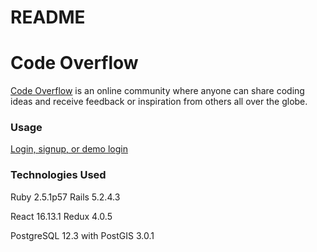 # README
# Code Overflow
[Code Overflow](https://code-overflow.herokuapp.com/#/) is an online community where anyone can share coding ideas and receive feedback or inspiration from others all over the globe. 

### Usage
[Login, signup, or demo login](images/login:signup.png)

### Technologies Used

Ruby 2.5.1p57 
Rails 5.2.4.3

React 16.13.1
Redux 4.0.5


PostgreSQL 12.3 with PostGIS 3.0.1
